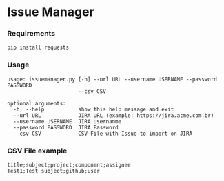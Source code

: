 # Issue Manager

### Requirements

`pip install requests`

### Usage

```
usage: issuemanager.py [-h] --url URL --username USERNAME --password PASSWORD
                       --csv CSV

optional arguments:
  -h, --help           show this help message and exit
  --url URL            JIRA URL (example: https://jira.acme.com.br)
  --username USERNAME  JIRA Usernanme
  --password PASSWORD  JIRA Password
  --csv CSV            CSV File with Issue to import on JIRA
```

### CSV File example

```
title;subject;project;component;assignee
Test1;Test subject;github;user
```
